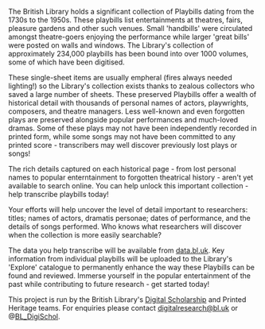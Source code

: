 
The British Library holds a significant collection of Playbills dating from
the 1730s to the 1950s. These playbills list entertainments
at theatres, fairs, pleasure gardens and other such venues. Small 'handbills' were
circulated amongst theatre-goers enjoying the performance while larger
'great bills' were posted on walls and windows. The Library's collection of approximately 234,000 playbills has been bound into over 1000 volumes, some of which have been digitised.

These single-sheet items are usually empheral (fires always needed lighting!) so the Library's collection exists thanks to zealous collectors who saved a large number of sheets. These preserved Playbills offer a
wealth of historical detail with thousands of personal names of actors,
playwrights, composers, and theatre managers. Less well-known and even forgotten
plays are preserved alongside popular performances and much-loved
dramas. Some of these plays may not have been independently recorded in printed form, while some songs may not have been committed to any printed score - transcribers may well discover previously lost plays or songs!

The rich details captured on each historical page - from lost personal names to popular enterntainment to forgotten theatrical history - aren't yet available to search online. You can help unlock this important collection - help transcribe playbills today!

Your efforts will help uncover the level of detail important to
researchers: titles; names of actors, dramatis personae; dates of
performance, and the details of songs performed. Who knows what researchers will discover when the collection is more easily searchable?

The data you help transcribe will be available from [data.bl.uk](http://data.bl.uk/). Key information from individual playbills will be uploaded
to the Library's 'Explore' catalogue to permanently enhance the way these Playbills can be found and
reviewed. Immerse yourself in the popular entertainment of the past while contributing to future research - get started today!

This project is run by the British Library's [Digital Scholarship](http://bl.uk/digital) and Printed Heritage teams. For enquiries please contact digitalresearch@bl.uk or @[BL_DigiSchol](http://twitter.com/bl_digischol).
